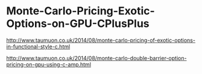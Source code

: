 # Monte-Carlo-Pricing-Exotic-Options-on-GPU-CPlusPlus

http://www.taumuon.co.uk/2014/08/monte-carlo-pricing-of-exotic-options-in-functional-style-c.html

http://www.taumuon.co.uk/2014/08/monte-carlo-double-barrier-option-pricing-on-gpu-using-c-amp.html